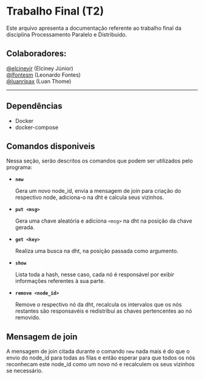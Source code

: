 # Trabalho Final (T2)

Este arquivo apresenta a documentação referente ao trabalho final da disciplina Processamento Paralelo e Distribuido.

## Colaboradores:

[@elcineyjr](https://github.com/elcineyjr) (Elciney Júnior)  
[@lfontesm](https://github.com/lfontesm)   (Leonardo Fontes)  
[@luanripax](https://github.com/luanripax) (Luan Thome)

_____________

## Dependências

* Docker
* docker-compose




## Comandos disponiveis

Nessa seção, serão descritos os comandos que podem ser utilizados pelo programa: 

- **```new```**  

   Gera um novo node_id, envia a mensagem de join para criação do respectivo node, adiciona-o na dht e calcula seus vizinhos.

- **```put <msg>```**  

   Gera uma chave aleatória e adiciona `<msg>` na dht na posição da chave gerada.  

- **```get <key>```**  

   Realiza uma busca na dht, na posição passada como argumento.

- **```show```**  

   Lista toda a hash, nesse caso, cada nó é responsável por exibir informações referentes à sua parte.

- **```remove <node_id>```**  

   Remove o respectivo nó da dht, recalcula os intervalos que os nós restantes são responsavéis e redistribui as chaves pertencentes ao nó removido.
   
   
 ## Mensagem de join
   A mensagem de join citada durante o comando `new` nada mais é do que o envio do node_id para todas as filas e então esperar para que todos os nós reconhecam este node_id como um novo nó e recalculem os seus vizinhos se necessário.
